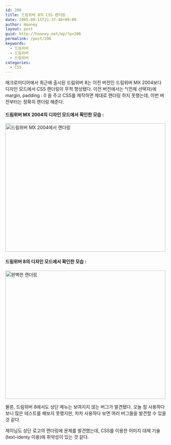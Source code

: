 ```yaml
---
id: 206
title: 드림위버 8의 CSS 랜더링
date: 2005-09-15T21:37:46+09:00
author: Hooney
layout: post
guid: http://hooney.net/wp/?p=206
permalink: /post/206
keywords:
  - 드림위버
  - 드림위버
  - 드림위버
categories:
  - CSS
---
```

매크로미디어에서 최근에 출시된 드림위버 8는 이전 버전인 드림위버 MX 2004보다 디자인 모드에서 CSS 랜더링이 무척 향상됐다. 이전 버전에서는 *(전체 선택자)에 margin, padding : 0 을 주고 CSS를 제작하면 제대로 랜더링 하지 못했는데, 이번 버전부터는 정확히 랜더링 해준다.

#### 드림위버 MX 2004의 디자인 모드에서 확인한 모습 :

[<img src="/files/img/2005-09/_mm-dreamweaver-mx2004-full.jpg" width="500" height="400" alt="드림위버 MX 2004에서 랜더링" />](/files/img/2005-09/mm-dreamweaver-mx2004-full.jpg)

#### 드림위버 8의 디자인 모드에서 확인한 모습 :

[<img src="/files/img/2005-09/_mm-dreamweaver8-full.jpg" width="500" height="400" alt="완벽한 랜더링" />](/files/img/2005-09/mm-dreamweaver8-full.jpg)

물론, 드림위버 8에서도 상단 메뉴는 보여지지 않는 버그가 발견됐다. 오늘 첨 사용하다보니 많은 테스트를 해보지 못했지만, 차차 사용하다 보면 여러 버그들을 발견할 수 있을 것 같다.

제이님도 상단 로고의 랜더링에 문제를 발견했는데, CSS를 이용한 이미지 대체 기술(text-identy 이용)에 취약성이 있는 것 같다.